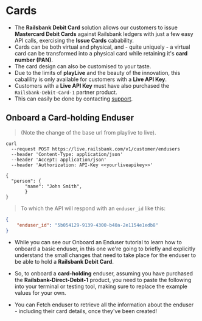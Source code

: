 # Cards

  - The **Railsbank Debit Card** solution allows our customers to issue **Mastercard Debit Cards** against Railsbank ledgers with just a few easy API calls, exercising the **Issue Cards** cabability.
  - Cards can be both virtual and physical, and - quite uniquely - a virtual card can be transformed into a physical card while retaining it's **card number (PAN)**.
  - The card design can also be customised to your taste.
  - Due to the limits of **playLive** and the beauty of the innovation, this cabalility is only available for customers with a **Live API Key**.
  - Customers with a **Live API Key** must have also purchased the `Railsbank-Debit-Card-1`  partner product.
  - This can easily be done by contacting [support](mailto:support@railsbank.com).

## Onboard a Card-holding Enduser

  > (Note the change of the base url from playlive to live).

  ```shell
  curl
    --request POST https://live.railsbank.com/v1/customer/endusers
    --header 'Content-Type: application/json'
    --header 'Accept: application/json'
    --header 'Authorization: API-Key <<yourliveapikey>>'

  {
    "person": {
         "name": "John Smith",
         }
  }
  ```
  > To which the API will respond with an `enduser_id` like this:

  ```JSON
  {
      "enduser_id": "5b054129-9139-4300-b40a-2e1154e1edb8"
  }
  ```
  - While you can see our Onboard an Enduser tutorial to learn how to onboard a basic enduser, in this one we're going to briefly and explicitly understand the small changes that need to take place for the enduser to be able to hold a **Railsbank Debit Card**.
  - So, to onboard a **card-holding** enduser, assuming you have purchased the **Railsbank-Direct-Debit-1** product, you need to paste the following into your terminal or testing tool, making sure to replace the example values for your own.

  - You can Fetch enduser to retrieve all the information about the enduser - including their card details, once they've been created!

